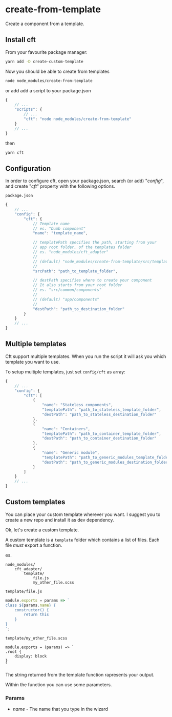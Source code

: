 # create-from-template

Create a component from a template.

## Install cft

From your favourite package manager:

```bash
yarn add -D create-custom-template
```

Now you should be able to create from templates

```bash
node node_modules/create-from-template
```

or add add a script to your package.json

```javascript
{
    // ...
    "scripts": {
        // ...
        "cft": "node node_modules/create-from-template"
    }
    // ...
}
```

then

```bash
yarn cft
```

## Configuration

In order to configure cft, open your package.json, search (or add) "_config_", and create "_cft_" property with the following options.

`package.json`

```javascript
{
    // ...
    "config": {
        "cft": {
            // Template name
            // es. "Dumb component"
            "name": "template_name",

            // templatePath specifies the path, starting from your
            // app root folder, of the templates folder
            // es. "node_modules/cft_adapter"
            //
            // (default) "node_modules/create-from-template/src/template"
            //
            "srcPath": "path_to_template_folder",

            // destPath specifies where to create your component
            // It also starts from your root folder
            // es. "src/common/components"
            //
            // (default) "app/components"
            //
            "destPath": "path_to_destination_folder"
        }
    }
    // ...
}
```

## Multiple templates

Cft support multiple templates. When you run the script it will ask you which template you want to use.

To setup multiple templates, just set `config/cft` as array:

```javascript
{
    // ...
    "config": {
        "cft": [
            {
                "name": "Stateless components",
                "templatePath": "path_to_stateless_template_folder",
                "destPath": "path_to_stateless_destination_folder"
            },
            {
                "name": "Containers",
                "templatePath": "path_to_container_template_folder",
                "destPath": "path_to_container_destination_folder"
            },
            {
                "name": "Generic module",
                "templatePath": "path_to_generic_modules_template_folder",
                "destPath": "path_to_generic_modules_destination_folder"
            }
        ]
    }
    // ...
}
```

## Custom templates

You can place your custom template wherever you want. I suggest you to create a new repo and install it as dev dependency.

Ok, let's create a custom template.

A custom template is a `template` folder which contains a list of files. Each file _must_ export a function.

es.

```
node_modules/
    cft_adapter/
        template/
            file.js
            my_other_file.scss

```

`template/file.js`

```javascript
module.exports = params => `
class ${params.name} {
    constructor() {
        return this
    }
}
`;
```

`template/my_other_file.scss`

```
module.exports = (params) => `
.root {
    display: block
}
`
```

The string returned from the template function rapresents your output.

Within the function you can use some parameters.

### Params

- _name_ - The name that you type in the wizard
